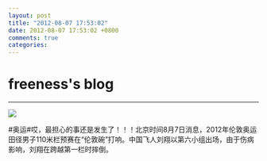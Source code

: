```yaml
---
layout: post
title: "2012-08-07 17:53:02"
date: 2012-08-07 17:53:02 +0800
comments: true
categories: 
---
```


# freeness's blog

----------

![](http://okqmqrbgo.bkt.clouddn.com/201208071753021.jpg)

>
\#奥运\#哎，最担心的事还是发生了！！！北京时间8月7日消息，2012年伦敦奥运田径男子110米栏预赛在“伦敦碗”打响。中国飞人刘翔以第六小组出场，由于伤病影响，刘翔在跨越第一栏时摔倒。